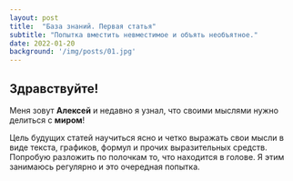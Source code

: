 ```yaml
---
layout: post
title:  "База знаний. Первая статья"
subtitle: "Попытка вместить невместимое и объять необъятное."
date: 2022-01-20
background: '/img/posts/01.jpg'
---
```


## Здравствуйте!

Меня зовут **Алексей** и недавно я узнал, что своими мыслями нужно делиться с **миром**!

Цель будущих статей научиться ясно и четко выражать свои мысли в виде текста, графиков, формул и прочих выразительных средств.
Попробую разложить по полочкам то, что находится в голове. Я этим занимаюсь регулярно и это очередная попытка.

